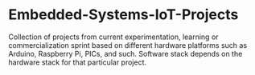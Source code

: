 # Embedded-Systems-IoT-Projects

Collection of projects from current experimentation, learning or commercialization sprint based on different hardware platforms 
such as Arduino, Raspberry Pi, PICs, and such. Software stack depends on the hardware stack for that particular project.
